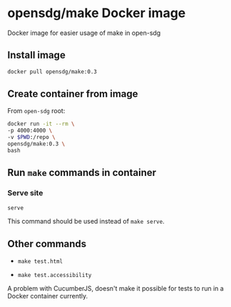 # opensdg/make Docker image

Docker image for easier usage of make in open-sdg

## Install image

```bash
docker pull opensdg/make:0.3
```

## Create container from image

From `open-sdg` root:

```bash
docker run -it --rm \
-p 4000:4000 \
-v $PWD:/repo \
opensdg/make:0.3 \
bash
```

## Run `make` commands in container

### Serve site

```bash
serve
```

This command should be used instead of `make serve`.

## Other commands

* `make test.html`

* `make test.accessibility`

A problem with CucumberJS, doesn't make it possible for tests to run in a Docker container currently.
